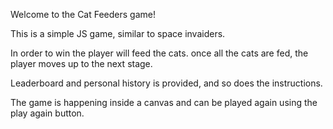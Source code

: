 Welcome to the Cat Feeders game!

This is a simple JS game, similar to space invaiders.

In order to win the player will feed the cats. once all the cats are fed, the player moves up to the next stage.

Leaderboard and personal history is provided, and so does the instructions.

The game is happening inside a canvas and can be played again using the play again button.
